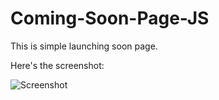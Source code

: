 # Coming-Soon-Page-JS


This is simple launching soon page.

Here's the screenshot:

![Screenshot](images/Screenshot.png)
